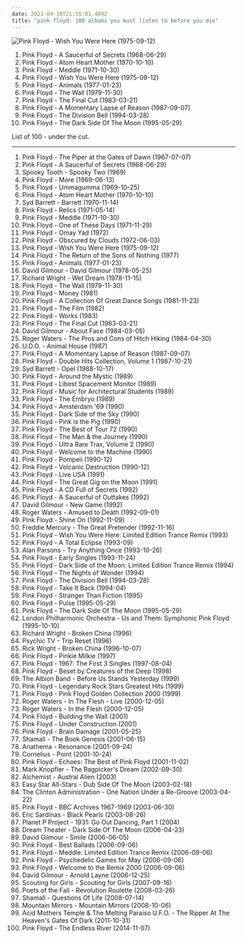 ```yaml
---
date: 2021-04-10T21:55:01.409Z
title: "pink floyd: 100 albums you must listen to before you die"
---
```

![Pink Floyd - Wish You Were Here (1975-09-12)](http://coverartarchive.org/release/a2f73eb8-eee6-3588-8909-9046058a468e/18848883141-500.jpg "Pink Floyd - Wish You Were Here (1975-09-12)")
<ol class="albums">
<li data-cover="http://coverartarchive.org/release/164516d8-4fcf-3191-86cf-afcbf27eb055/5898666587-500.jpg" data-tags="psychedelic rock, psychedelic, progressive rock" role="button">Pink Floyd - A Saucerful of Secrets (1968-06-29)</li>
<li data-cover="http://coverartarchive.org/release/99bb4f7c-753f-34bf-bf10-71ce81a7db3e/14225359048-500.jpg" data-tags="progressive rock" role="button">Pink Floyd - Atom Heart Mother (1970-10-10)</li>
<li data-cover="http://coverartarchive.org/release/7acaa9ab-048c-3c82-8623-ea9b777137ac/2550522708-500.jpg" data-tags="progressive rock" role="button">Pink Floyd - Meddle (1971-10-30)</li>
<li data-cover="http://coverartarchive.org/release/a2f73eb8-eee6-3588-8909-9046058a468e/18848883141-500.jpg" data-tags="progressive rock" role="button">Pink Floyd - Wish You Were Here (1975-09-12)</li>
<li data-cover="http://coverartarchive.org/release/32f76eef-5004-3e80-bdf8-912298896134/14402610216-500.jpg" data-tags="progressive rock" role="button">Pink Floyd - Animals (1977-01-23)</li>
<li data-cover="http://coverartarchive.org/release/d4611812-e7cd-42bf-885a-b1cea9fd52bc/9371075020-500.jpg" data-tags="progressive rock" role="button">Pink Floyd - The Wall (1979-11-30)</li>
<li data-cover="https://img.discogs.com/iKg8rhotc6r-TF83GQpgvO9tNbM=/fit-in/600x600/filters:strip_icc():format(jpeg):mode_rgb():quality(90)/discogs-images/R-5902968-1518109711-5321.jpeg.jpg" data-tags="progressive rock" role="button">Pink Floyd - The Final Cut (1983-03-21)</li>
<li data-cover="http://coverartarchive.org/release/71598c54-c968-4d00-8ca2-d03d99c97004/9840887264-500.jpg" data-tags="progressive rock" role="button">Pink Floyd - A Momentary Lapse of Reason (1987-09-07)</li>
<li data-cover="http://coverartarchive.org/release/a1a86e05-c23f-4a40-b50a-14dd7da379f2/14630330088-500.jpg" data-tags="progressive rock" role="button">Pink Floyd - The Division Bell (1994-03-28)</li>
<li data-cover="http://coverartarchive.org/release/24ce2ec1-7b23-32f8-a92c-c576e054159b/16049538493-500.jpg" data-tags="progressive rock" role="button">Pink Floyd - The Dark Side Of The Moon (1995-05-29)</li>
</ol>
List of 100 - under the cut.
<!-- more -->

_________________

<ol class="albums">
<li data-cover="https://img.discogs.com/N-POZvhiJDjoIAmJFs3zunAdVxc=/fit-in/600x599/filters:strip_icc():format(jpeg):mode_rgb():quality(90)/discogs-images/R-2436741-1448794563-6047.jpeg.jpg" data-tags="psychedelic rock, psychedelic" role="button">
Pink Floyd - The Piper at the Gates of Dawn (1967-07-07)
</li>
<li data-cover="http://coverartarchive.org/release/164516d8-4fcf-3191-86cf-afcbf27eb055/5898666587-500.jpg" data-tags="psychedelic rock, psychedelic, progressive rock" role="button">
Pink Floyd - A Saucerful of Secrets (1968-06-29)
</li>
<li data-cover="https://img.discogs.com/N9i_0sP8hpyYokX-RRwl8Re2m_Q=/fit-in/600x591/filters:strip_icc():format(jpeg):mode_rgb():quality(90)/discogs-images/R-3399390-1361356685-4806.jpeg.jpg" data-tags="classic rock, rock" role="button">
Spooky Tooth - Spooky Two (1969)
</li>
<li data-cover="http://coverartarchive.org/release/3ac5a1f8-51d0-3db3-bfdc-c5803d8f2799/14207788461-500.jpg" data-tags="progressive rock, psychedelic rock, 60s, soundtrack" role="button">
Pink Floyd - More (1969-06-13)
</li>
<li data-cover="http://coverartarchive.org/release/53e9678a-90dd-3c32-8d28-1584b612f95f/9839280602-500.jpg" data-tags="psychedelic rock, progressive rock" role="button">
Pink Floyd - Ummagumma (1969-10-25)
</li>
<li data-cover="http://coverartarchive.org/release/99bb4f7c-753f-34bf-bf10-71ce81a7db3e/14225359048-500.jpg" data-tags="progressive rock" role="button">
Pink Floyd - Atom Heart Mother (1970-10-10)
</li>
<li data-cover="https://img.discogs.com/xDHGJbZjULblPfKijXfSfYSwsoI=/fit-in/500x500/filters:strip_icc():format(jpeg):mode_rgb():quality(90)/discogs-images/R-670615-1228830557.jpeg.jpg" data-tags="psychedelic, psychedelic rock" role="button">
Syd Barrett - Barrett (1970-11-14)
</li>
<li data-cover="http://coverartarchive.org/release/24dd5402-4f63-3648-bcd2-edcb91896d6c/14265700473-500.jpg" data-tags="psychedelic rock, psychedelic, pink floyd" role="button">
Pink Floyd - Relics (1971-05-14)
</li>
<li data-cover="http://coverartarchive.org/release/7acaa9ab-048c-3c82-8623-ea9b777137ac/2550522708-500.jpg" data-tags="progressive rock" role="button">
Pink Floyd - Meddle (1971-10-30)
</li>
<li data-cover="http://coverartarchive.org/release/e2f664fd-c2d7-499d-95b2-975316bca85e/14519659093-500.jpg" data-tags="pink floyd" role="button">
Pink Floyd - One of These Days (1971-11-29)
</li>
<li data-cover="http://coverartarchive.org/release/a87679ce-b66c-47c8-8bd2-cc4733f4d1c7/14333798318-500.jpg" data-tags="pink floyd" role="button">
Pink Floyd - Omay Yad (1972)
</li>
<li data-cover="https://img.discogs.com/zc3ziFn38yiirxhkQ69ag_DjLe0=/fit-in/600x600/filters:strip_icc():format(jpeg):mode_rgb():quality(90)/discogs-images/R-643604-1280147837.jpeg.jpg" data-tags="progressive rock" role="button">
Pink Floyd - Obscured by Clouds (1972-06-03)
</li>
<li data-cover="http://coverartarchive.org/release/a2f73eb8-eee6-3588-8909-9046058a468e/18848883141-500.jpg" data-tags="progressive rock" role="button">
Pink Floyd - Wish You Were Here (1975-09-12)
</li>
<li data-cover="https://img.discogs.com/2ij4GTqQs9GzcXVoxyZCbJTpAQg=/fit-in/576x512/filters:strip_icc():format(jpeg):mode_rgb():quality(90)/discogs-images/R-3883211-1347987449-8859.jpeg.jpg" data-tags="pink floyd" role="button">
Pink Floyd - The Return of the Sons of Nothing (1977)
</li>
<li data-cover="http://coverartarchive.org/release/32f76eef-5004-3e80-bdf8-912298896134/14402610216-500.jpg" data-tags="progressive rock" role="button">
Pink Floyd - Animals (1977-01-23)
</li>
<li data-cover="http://coverartarchive.org/release/8793ad9f-ed81-4355-afcb-4b663ff14f86/1965116372-500.jpg" data-tags="progressive rock" role="button">
David Gilmour - David Gilmour (1978-05-25)
</li>
<li data-cover="https://img.discogs.com/0yrEiyDsOslpS69MvvW1tG-RK5I=/fit-in/600x594/filters:strip_icc():format(jpeg):mode_rgb():quality(90)/discogs-images/R-409930-1506580136-9788.jpeg.jpg" data-tags="soft rock, progressive rock, rockstar, wright is never wrong" role="button">
Richard Wright - Wet Dream (1978-11-15)
</li>
<li data-cover="http://coverartarchive.org/release/d4611812-e7cd-42bf-885a-b1cea9fd52bc/9371075020-500.jpg" data-tags="progressive rock" role="button">
Pink Floyd - The Wall (1979-11-30)
</li>
<li data-cover="http://coverartarchive.org/release/c0fc373b-a102-490d-8cb1-40263c9d0381/14437404770-500.jpg" data-tags="pink floyd" role="button">
Pink Floyd - Money (1981)
</li>
<li data-cover="http://coverartarchive.org/release/985f059e-d503-378f-9e27-7c2f104653c5/18902154264-500.jpg" data-tags="classic rock, pink floyd, progressive rock" role="button">
Pink Floyd - A Collection Of Great Dance Songs (1981-11-23)
</li>
<li data-cover="https://img.discogs.com/pZtovo9k-ZmVlcbTzx-_13uOYHU=/fit-in/600x602/filters:strip_icc():format(jpeg):mode_rgb():quality(90)/discogs-images/R-2527357-1476306978-1191.jpeg.jpg" data-tags="opera, rock, hard rock, progressive rock, pink floyd" role="button">
Pink Floyd - The Film (1982)
</li>
<li data-cover="http://coverartarchive.org/release/0304caae-7e73-4edd-b807-174735911ff5/14452443858-500.jpg" data-tags="pink floyd, progressive rock" role="button">
Pink Floyd - Works (1983)
</li>
<li data-cover="https://img.discogs.com/iKg8rhotc6r-TF83GQpgvO9tNbM=/fit-in/600x600/filters:strip_icc():format(jpeg):mode_rgb():quality(90)/discogs-images/R-5902968-1518109711-5321.jpeg.jpg" data-tags="progressive rock" role="button">
Pink Floyd - The Final Cut (1983-03-21)
</li>
<li data-cover="http://coverartarchive.org/release/1f273d9d-9b02-33a6-94bf-92b4a3e0a94d/6600826888-500.jpg" data-tags="progressive rock" role="button">
David Gilmour - About Face (1984-03-05)
</li>
<li data-cover="http://coverartarchive.org/release/6511241e-4e87-4bed-ac22-a012523c58b8/2978187379-500.jpg" data-tags="progressive rock" role="button">
Roger Waters - The Pros and Cons of Hitch Hiking (1984-04-30)
</li>
<li data-cover="https://img.discogs.com/cfc9e7fd50d7c9c08931869b95f6849a01d0635d/images/spacer.gif" data-tags="heavy metal" role="button">
U.D.O. - Animal House (1987)
</li>
<li data-cover="http://coverartarchive.org/release/71598c54-c968-4d00-8ca2-d03d99c97004/9840887264-500.jpg" data-tags="progressive rock" role="button">
Pink Floyd - A Momentary Lapse of Reason (1987-09-07)
</li>
<li data-cover="https://img.discogs.com/sei3QGagP9Kz4-tu-L0temZK1p4=/fit-in/600x601/filters:strip_icc():format(jpeg):mode_rgb():quality(90)/discogs-images/R-656415-1280148068.jpeg.jpg" data-tags="pink floyd" role="button">
Pink Floyd - Double Hits Collection, Volume 1 (1987-10-21)
</li>
<li data-cover="http://coverartarchive.org/release/45e99e44-c955-4d44-94b9-8f0e1593fa12/23911853040-500.jpg" data-tags="psychedelic rock, classic rock, psychedelic" role="button">
Syd Barrett - Opel (1988-10-17)
</li>
<li data-cover="http://coverartarchive.org/release/068a2d4e-6f71-44e8-b0f9-65aa98f7f964/27206568210-500.jpg" data-tags="pink floyd" role="button">
Pink Floyd - Around the Mystic (1989)
</li>
<li data-cover="http://coverartarchive.org/release/df2f52b4-ccea-4ba5-932a-6e0bf9d946e5/28719054054-500.jpg" data-tags="pink floyd" role="button">
Pink Floyd - Libest Spacement Monitor (1989)
</li>
<li data-cover="http://coverartarchive.org/release/f350379e-932c-4337-898b-c7184a1b677c/26730463901-500.jpg" data-tags="pink floyd" role="button">
Pink Floyd - Music for Architectural Students (1989)
</li>
<li data-cover="http://coverartarchive.org/release/921c0181-c6b0-4804-a851-caa7634e53ae/13498136856-500.jpg" data-tags="pink floyd" role="button">
Pink Floyd - The Embryo (1989)
</li>
<li data-cover="https://img.discogs.com/y2OasXXRniX6TG_Awj_xHPxwwvw=/fit-in/600x536/filters:strip_icc():format(jpeg):mode_rgb():quality(90)/discogs-images/R-2466411-1455885631-3300.jpeg.jpg" data-tags="pink floyd" role="button">
Pink Floyd - Amsterdam '69 (1990)
</li>
<li data-cover="https://img.discogs.com/sei3QGagP9Kz4-tu-L0temZK1p4=/fit-in/600x601/filters:strip_icc():format(jpeg):mode_rgb():quality(90)/discogs-images/R-656415-1280148068.jpeg.jpg" data-tags="progressive rock, classic rock, psychedelic rock" role="button">
Pink Floyd - Dark Side of the Sky (1990)
</li>
<li data-cover="http://coverartarchive.org/release/08245a23-9b49-4d72-bf41-919bae71ad92/2027886586-500.jpg" data-tags="pink floyd, progressive rock" role="button">
Pink Floyd - Pink is the Pig (1990)
</li>
<li data-cover="http://coverartarchive.org/release/6fdb215f-55d9-4a72-ae27-ed2b828a5925/27224128554-500.jpg" data-tags="pink floyd" role="button">
Pink Floyd - The Best of Tour 72 (1990)
</li>
<li data-cover="http://coverartarchive.org/release/42dc95e4-975f-4c81-8d27-b9b324fc33cf/16327686467-500.jpg" data-tags="classic rock, pink floyd" role="button">
Pink Floyd - The Man & the Journey (1990)
</li>
<li data-cover="http://coverartarchive.org/release/01a4cbf4-6fbe-41cc-9c0d-0a2297a7fc73/6929285093-500.jpg" data-tags="pink floyd, pink floyd 26 - vol 2" role="button">
Pink Floyd - Ultra Rare Trax, Volume 2 (1990)
</li>
<li data-cover="http://coverartarchive.org/release/8d0d77aa-b955-4ca6-9c26-d4db1e358329/9433620776-500.jpg" data-tags="pink floyd, psychedelic-space rock" role="button">
Pink Floyd - Welcome to the Machine (1990)
</li>
<li data-cover="http://coverartarchive.org/release/75b1c878-9518-4f7c-842e-5445e6c70f69/26927826204-500.jpg" data-tags="pink floyd" role="button">
Pink Floyd - Pompeii (1990-12)
</li>
<li data-cover="http://coverartarchive.org/release/a5b79ce4-50cc-42a7-9ff6-6c5cd187eb02/13515423691-500.jpg" data-tags="70s, progressive rock, pink floyd" role="button">
Pink Floyd - Volcanic Destruction (1990-12)
</li>
<li data-cover="http://coverartarchive.org/release/62e97212-44dd-489e-8dba-c6db7f24cff5/20596913976-500.jpg" data-tags="excellent, pink floyd, bootleg, wish you were here" role="button">
Pink Floyd - Live USA (1991)
</li>
<li data-cover="https://img.discogs.com/C-NiyF_RDbhblcTMCb5oB1OYFwY=/fit-in/600x580/filters:strip_icc():format(jpeg):mode_rgb():quality(90)/discogs-images/R-11846240-1523449975-5686.jpeg.jpg" data-tags="pink floyd" role="button">
Pink Floyd - The Great Gig on the Moon (1991)
</li>
<li data-cover="http://coverartarchive.org/release/c5d5cf6b-6edd-4b2b-8947-40d67a32e441/8217785879-500.jpg" data-tags="pink floyd" role="button">
Pink Floyd - A CD Full of Secrets (1992)
</li>
<li data-cover="https://img.discogs.com/YbGRzz66eROCZ4A7PYK12_e3IX0=/fit-in/600x600/filters:strip_icc():format(jpeg):mode_rgb():quality(90)/discogs-images/R-656420-1280147178.jpeg.jpg" data-tags="60s, psychedelic, psychedelia, pink floyd, terrascopic" role="button">
Pink Floyd - A Saucerful of Outtakes (1992)
</li>
<li data-cover="http://coverartarchive.org/release/78f029f2-6f17-4530-bcd8-1c5a281fab53/8917963033-500.jpg" data-tags="classic rock, metal, rock, punk, alternative rock, progressive rock, psychedelic, pink floyd, garage rock, glam rock, powerpop, chameleon, proto punk, qogf, rock-protopunk, prog related, my prog rock favs" role="button">
David Gilmour - New Game (1992)
</li>
<li data-cover="http://coverartarchive.org/release/c1b3f914-0b7f-3ee2-90ff-df83a62f4eb6/15706012837-500.jpg" data-tags="progressive rock" role="button">
Roger Waters - Amused to Death (1992-09-01)
</li>
<li data-cover="http://coverartarchive.org/release/b6943dc7-5a36-3978-ab27-62add09b00ba/7041107569-500.jpg" data-tags="pink floyd" role="button">
Pink Floyd - Shine On (1992-11-09)
</li>
<li data-cover="https://img.discogs.com/ad_GgGa4b3sXjPOfE5JiB8TjMK4=/fit-in/600x594/filters:strip_icc():format(jpeg):mode_rgb():quality(90)/discogs-images/R-530698-1553812073-1058.jpeg.jpg" data-tags="freddie mercury" role="button">
Freddie Mercury - The Great Pretender (1992-11-16)
</li>
<li data-cover="http://coverartarchive.org/release/e9f89509-a8cb-44b1-8436-c071889e361f/21936264419-500.jpg" data-tags="trance" role="button">
Pink Floyd - Wish You Were Here: Limited Edition Trance Remix (1993)
</li>
<li data-cover="http://coverartarchive.org/release/067a768e-9c7c-4581-a290-56ae6b0946ce/2841373384-500.jpg" data-tags="pink floyd" role="button">
Pink Floyd - A Total Eclipse (1993-09)
</li>
<li data-cover="http://coverartarchive.org/release/e1a03c0a-ff86-31b0-ad3e-27bcf758a14a/7108619466-500.jpg" data-tags="progressive rock" role="button">
Alan Parsons - Try Anything Once (1993-10-26)
</li>
<li data-cover="http://coverartarchive.org/release/1ecc78a8-ae27-45d4-8d92-998822852fcd/22775064330-500.jpg" data-tags="pink floyd" role="button">
Pink Floyd - Early Singles (1993-11-24)
</li>
<li data-cover="http://coverartarchive.org/release/40677611-bc3b-459c-94b1-03c8d642d95d/1620377974-500.jpg" data-tags="progressive rock, remix, pink floyd" role="button">
Pink Floyd - Dark Side of the Moon: Limited Edition Trance Remix (1994)
</li>
<li data-cover="http://coverartarchive.org/release/a6d917ab-7fb5-42d9-8159-b5fc6d8894e5/26727917920-500.jpg" data-tags="pink floyd" role="button">
Pink Floyd - The Nights of Wonder (1994)
</li>
<li data-cover="http://coverartarchive.org/release/a1a86e05-c23f-4a40-b50a-14dd7da379f2/14630330088-500.jpg" data-tags="progressive rock" role="button">
Pink Floyd - The Division Bell (1994-03-28)
</li>
<li data-cover="http://coverartarchive.org/release/d08d8f5b-5489-428e-961c-ec7cc553eea1/9435059423-500.jpg" data-tags="pink floyd" role="button">
Pink Floyd - Take It Back (1994-04)
</li>
<li data-cover="http://coverartarchive.org/release/f0411191-e6d2-487e-b90b-f19bd2030bae/9587789382-500.jpg" data-tags="pink floyd" role="button">
Pink Floyd - Stranger Than Fiction (1995)
</li>
<li data-cover="http://coverartarchive.org/release/dc9ed97b-4551-4a5b-8ab5-5776b5d75600/26944550465-500.jpg" data-tags="progressive rock" role="button">
Pink Floyd - Pulse (1995-05-29)
</li>
<li data-cover="http://coverartarchive.org/release/24ce2ec1-7b23-32f8-a92c-c576e054159b/16049538493-500.jpg" data-tags="progressive rock" role="button">
Pink Floyd - The Dark Side Of The Moon (1995-05-29)
</li>
<li data-cover="http://coverartarchive.org/release/0db3ea6a-5bfc-3a87-aaa1-1842d6722558/7060575433-500.jpg" data-tags="orchestra, my own discovery mode" role="button">
London Philharmonic Orchestra - Us and Them: Symphonic Pink Floyd (1995-10-10)
</li>
<li data-cover="http://coverartarchive.org/release/5db0e55f-51ea-426f-ad1a-a7359bf92195/15633609519-500.jpg" data-tags="progressive rock" role="button">
Richard Wright - Broken China (1996)
</li>
<li data-cover="http://coverartarchive.org/release/a12ee6f3-bcb8-4d86-9112-0a0ff8e35751/19061834565-500.jpg" data-tags="psychedelic, atmospheric, pink floyd, pagan, 90's, pastoral, my best discoveries, cyber-beatnik, fines 15 minus of me life, p tv, favorite and important albums - in no particular order" role="button">
Psychic TV - Trip Reset (1996)
</li>
<li data-cover="http://coverartarchive.org/release/c660b3aa-3cfe-492b-b1ec-06bbb33e637d/15790105624-500.jpg" data-tags="progressive rock" role="button">
Rick Wright - Broken China (1996-10-07)
</li>
<li data-cover="https://img.discogs.com/sei3QGagP9Kz4-tu-L0temZK1p4=/fit-in/600x601/filters:strip_icc():format(jpeg):mode_rgb():quality(90)/discogs-images/R-656415-1280148068.jpeg.jpg" data-tags="pink floyd" role="button">
Pink Floyd - Pinkie Milkie (1997)
</li>
<li data-cover="http://coverartarchive.org/release/47d05d4d-f62e-48c5-aa8c-09597cb52616/25985902238-500.jpg" data-tags="60s" role="button">
Pink Floyd - 1967: The First 3 Singles (1997-08-04)
</li>
<li data-cover="https://img.discogs.com/Hjpzm9PYe9ORZAJKHBzkaeF4F9M=/fit-in/300x300/filters:strip_icc():format(jpeg):mode_rgb():quality(90)/discogs-images/R-5185859-1386863138-6688.jpeg.jpg" data-tags="pink floyd" role="button">
Pink Floyd - Beset by Creatures of the Deep (1998)
</li>
<li data-cover="https://img.discogs.com/sJv05ptl6uDOLZhc1dobWbBCy7c=/fit-in/600x596/filters:strip_icc():format(jpeg):mode_rgb():quality(90)/discogs-images/R-2056247-1261314219.jpeg.jpg" data-tags="folk, pink floyd, smooth instrumental violin, rolling stones live" role="button">
The Albion Band - Before Us Stands Yesterday (1999)
</li>
<li data-cover="http://coverartarchive.org/release/e726d02c-b61f-476f-99ed-5bf2574a6047/1223044263-500.jpg" data-tags="pink floyd" role="button">
Pink Floyd - Legendary Rock Stars Greatest Hits (1999)
</li>
<li data-cover="https://img.discogs.com/C-NiyF_RDbhblcTMCb5oB1OYFwY=/fit-in/600x580/filters:strip_icc():format(jpeg):mode_rgb():quality(90)/discogs-images/R-11846240-1523449975-5686.jpeg.jpg" data-tags="pink floyd" role="button">
Pink Floyd - Pink Floyd Golden Collection 2000 (1999)
</li>
<li data-cover="http://coverartarchive.org/release/ca924b72-449c-3bcf-a8f4-56c2cb1e5597/28952938691-500.jpg" data-tags="pink floyd, live, ohuenno" role="button">
Roger Waters - In The Flesh - Live (2000-12-05)
</li>
<li data-cover="http://coverartarchive.org/release/9bb70a8a-5373-40da-a1cd-df471f3c72da/10078216881-500.jpg" data-tags="progressive rock" role="button">
Roger Waters - In the Flesh (2000-12-05)
</li>
<li data-cover="http://coverartarchive.org/release/6bfbb247-7039-433d-90f0-732d66bee5dc/6935505569-500.jpg" data-tags="pink floyd" role="button">
Pink Floyd - Building the Wall (2001)
</li>
<li data-cover="http://coverartarchive.org/release/8dc157b9-8ef1-4c00-8eb7-0e25fdd341ea/23197881873-500.jpg" data-tags="pink floyd" role="button">
Pink Floyd - Under Construction (2001)
</li>
<li data-cover="https://img.discogs.com/N-POZvhiJDjoIAmJFs3zunAdVxc=/fit-in/600x599/filters:strip_icc():format(jpeg):mode_rgb():quality(90)/discogs-images/R-2436741-1448794563-6047.jpeg.jpg" data-tags="pink floyd" role="button">
Pink Floyd - Brain Damage (2001-05-25)
</li>
<li data-cover="http://coverartarchive.org/release/a247a8e2-09b5-4558-ba34-babae45544de/14527989431-500.jpg" data-tags="german, space rock, psychedelic rock, progressive rock, art rock, krautrock, classic rock, symphonic rock" role="button">
Shamall - The Book Genesis (2001-06-15)
</li>
<li data-cover="https://img.discogs.com/zE1g7EfR92bN-uRdWuFEdTw8lvQ=/fit-in/600x960/filters:strip_icc():format(jpeg):mode_rgb():quality(90)/discogs-images/R-3695431-1552089588-2064.jpeg.jpg" data-tags="melancholic" role="button">
Anathema - Resonance (2001-09-24)
</li>
<li data-cover="http://coverartarchive.org/release/d467e488-2fae-4175-918b-7c9d10f43737/2876340833-500.jpg" data-tags="japanese" role="button">
Cornelius - Point (2001-10-24)
</li>
<li data-cover="http://coverartarchive.org/release/2a49d08f-5dfc-4ba6-8b40-537e3aa778bd/8035853353-500.jpg" data-tags="progressive rock" role="button">
Pink Floyd - Echoes: The Best of Pink Floyd (2001-11-02)
</li>
<li data-cover="http://coverartarchive.org/release/a2e94b5a-582a-4ca2-bcf8-5662c784ffb3/19316536645-500.jpg" data-tags="rock, mark knopfler" role="button">
Mark Knopfler - The Ragpicker's Dream (2002-09-30)
</li>
<li data-cover="http://coverartarchive.org/release/fcea685b-f945-4212-be34-4a255533498c/18640209400-500.jpg" data-tags="progressive metal" role="button">
Alchemist - Austral Alien (2003)
</li>
<li data-cover="http://coverartarchive.org/release/5c285b48-a2ee-4328-9398-d7b971272c05/5795022837-500.jpg" data-tags="dub, reggae" role="button">
Easy Star All-Stars - Dub Side Of The Moon (2003-02-18)
</li>
<li data-cover="https://img.discogs.com/d0S5G4AxUjUaYEe_slYUyH4IZf8=/fit-in/600x607/filters:strip_icc():format(jpeg):mode_rgb():quality(90)/discogs-images/R-1860040-1248374377.jpeg.jpg" data-tags="jazz, progressive rock, prog, marianne velvart, jrcrichardson, duncan parsons, jrc richardson, marc catley, paleys watch, cakeflap" role="button">
The Clinton Administration - One Nation Under a Re-Groove (2003-04-22)
</li>
<li data-cover="http://coverartarchive.org/release/9197db83-31b5-4eaa-9e96-1dc08ae5aa39/26886372116-500.jpg" data-tags="have on vinyl" role="button">
Pink Floyd - BBC Archives 1967-1969 (2003-06-30)
</li>
<li data-cover="https://img.discogs.com/2db7W1kyzQ9ocVZ88XzDb4NfJ-w=/fit-in/591x531/filters:strip_icc():format(jpeg):mode_rgb():quality(90)/discogs-images/R-2905319-1362137952-5607.jpeg.jpg" data-tags="delta blues, vblues" role="button">
Eric Sardinas - Black Pearls (2003-08-26)
</li>
<li data-cover="http://coverartarchive.org/release/2a53791c-fd72-4181-9f60-2d6360658e65/4145232980-500.jpg" data-tags="classic rock, rock, hard rock, progressive rock, pink floyd, bap, europe, yes, guns n roses, melodic rock, toto, led zeppelin, asia, cinderella, carole king, slash, roxy music, joan jett, survivor, journey, 80s rock, scorpions, saga, tony carey, udo lindenberg, alan parsons, peter maffay, suzi quatro, air supply, robin beck, 80s prog, julian thome, planetpcarey" role="button">
Planet P Project - 1931: Go Out Dancing, Part 1 (2004)
</li>
<li data-cover="http://coverartarchive.org/release/1e549bcc-c5c8-4a75-a131-027660da83d0/1281689911-500.jpg" data-tags="progressive rock, cover" role="button">
Dream Theater - Dark Side Of The Moon (2006-04-23)
</li>
<li data-cover="https://img.discogs.com/QwCGnBony9z8q-lt9Rxh4QKlH_Y=/fit-in/600x600/filters:strip_icc():format(jpeg):mode_rgb():quality(90)/discogs-images/R-7479861-1442504781-9415.jpeg.jpg" data-tags="pink floyd" role="button">
David Gilmour - Smile (2006-06-05)
</li>
<li data-cover="http://coverartarchive.org/release/62ab0e3d-eecc-4e3a-807d-7dcd28aee4d9/1612145208-500.jpg" data-tags="pink floyd" role="button">
Pink Floyd - Best Ballads (2006-09-06)
</li>
<li data-cover="http://coverartarchive.org/release/23ae9ee1-2caa-48f4-8daf-e51174e4f61a/8272749947-500.jpg" data-tags="trance, remix, pink floyd, chilled out, good reading or napping music" role="button">
Pink Floyd - Meddle: Limited Edition Trance Remix (2006-09-06)
</li>
<li data-cover="http://coverartarchive.org/release/7eeec863-0cee-4357-bfd5-06e5347fa392/13253011294-500.jpg" data-tags="pink floyd" role="button">
Pink Floyd - Psychedelic Games for May (2006-09-06)
</li>
<li data-cover="https://img.discogs.com/sei3QGagP9Kz4-tu-L0temZK1p4=/fit-in/600x601/filters:strip_icc():format(jpeg):mode_rgb():quality(90)/discogs-images/R-656415-1280148068.jpeg.jpg" data-tags="remix, pink floyd" role="button">
Pink Floyd - Welcome to the Remix 2000 (2006-09-06)
</li>
<li data-cover="https://img.discogs.com/A6UUV71RdP9yNoRdMgWIUrZ2CNE=/fit-in/600x590/filters:strip_icc():format(jpeg):mode_rgb():quality(90)/discogs-images/R-1233370-1202530106.jpeg.jpg" data-tags="progressive rock" role="button">
David Gilmour - Arnold Layne (2006-12-25)
</li>
<li data-cover="http://coverartarchive.org/release/b603c9dc-b1f8-4282-883f-4cbd051ef5d3/20156050715-500.jpg" data-tags="indie, pop" role="button">
Scouting for Girls - Scouting for Girls (2007-09-16)
</li>
<li data-cover="http://coverartarchive.org/release/2c541cf3-5a6c-4c9c-ae19-2136ea1d7430/5341126773-500.jpg" data-tags="rock, alternative rock" role="button">
Poets of the Fall - Revolution Roulette (2008-03-26)
</li>
<li data-cover="http://coverartarchive.org/release/c278e92d-58ec-400a-beab-0b71cbf7cdd7/15085459003-500.jpg" data-tags="progressive rock, psychedelic rock, art rock, space rock, german, classic rock, krautrock, symphonic rock" role="button">
Shamall - Questions Of Life (2008-07-14)
</li>
<li data-cover="http://coverartarchive.org/release/4be8b499-fa3d-40fd-9d92-d36ce39dd3ce/1149134561-500.jpg" data-tags="progressive rock, pink floyd" role="button">
Mountain Mirrors - Mountain Mirrors (2008-10-06)
</li>
<li data-cover="http://coverartarchive.org/release/15ef7a30-d0f0-4cee-80fc-5dc2a95e1422/14567248094-500.jpg" data-tags="psychedelic, pink floyd, japan, the doors, acid mothers temple, kawabata makoto, chinese flying saucer" role="button">
Acid Mothers Temple & The Melting Paraiso U.F.O. - The Ripper At The Heaven's Gates Of Dark (2011-10-31)
</li>
<li data-cover="http://coverartarchive.org/release/5b86c0c7-e339-4634-b7b3-de1924eb7a4f/15837120602-500.jpg" data-tags="progressive rock, ambient" role="button">
Pink Floyd - The Endless River (2014-11-07)
</li>
</ol>
